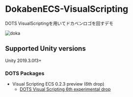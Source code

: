 # DokabenECS-VisualScripting

DOTS VisualScriptingを用いてドカベンロゴを回すデモ

![doka](https://user-images.githubusercontent.com/17098415/71549112-65d1cd80-29fb-11ea-9585-fe99e4dd4c09.gif)



## Supported Unity versions

Unity 2019.3.0f3+

### DOTS Packages

- Visual Scripting ECS 0.2.3 preview (6th drop)
  - [DOTS Visual Scripting 6th experimental drop](https://forum.unity.com/threads/dots-visual-scripting-6th-experimental-drop.795807/)
